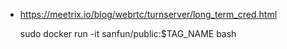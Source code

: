 - https://meetrix.io/blog/webrtc/turnserver/long_term_cred.html

    sudo docker run -it sanfun/public:$TAG_NAME bash
    